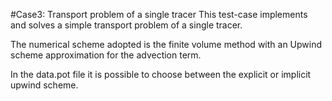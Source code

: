 #Case3: Transport problem of a single tracer
This test-case implements and solves a simple transport problem of a single tracer.

The numerical scheme adopted is the finite volume method with an Upwind scheme approximation for the advection term.

In the data.pot file it is possible to choose between the explicit or implicit upwind scheme.

